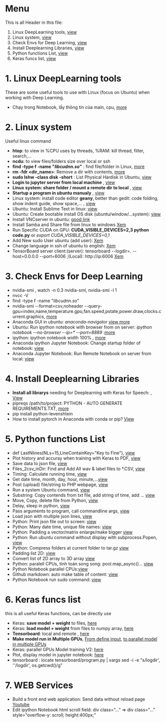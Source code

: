 # Menu
This is all Header in this file:
1. Linux DeepLearning tools, [view](#1-linux-deeplearning-tools)
2. Linux system, [view](#2-linux-system)
3. Check Envs for Deep Learning, [view](#check-envs-for-deep-learning)
4. Install Deeplearning Libraries, [view](#4-install-deeplearning-libraries)
5. Python functions List, [view](#5-python-functions-list)
6. Keras funcs list, [view](#6-keras-funcs-list)


# 1. Linux DeepLearning tools
These are some useful tools to use with Linux (focus on Ubuntu) when working with Deep Learning.
  - Chạy trong Notebook, lấy thông tin của main, cpu, [more](ubuntu_commands.sh#L369)

# 2. Linux system
Useful linux command
  - __htop__: to view in %CPU uses by threads, %RAM: kill thread, filter, search,...
  - __ncdu__: to view files/folders size over local or ssh
  - __find -type f -name "*libcudnn.so*"__ : find file/folder in Linux, [more](ubuntu_commands.sh#L14)
  - __rm -fdr <dir_name>__: Remove a dir with contents, [more](ubuntu_commands.sh#L2)
  - __sudo lshw -class disk -short__ : List Physical Hardisk in Ubuntu, [view](ubuntu_commands.sh#L21)
  - __Login to jupyter server from local machine__ , [view](ubuntu_commands.sh#L55)
  - __Linux system: share folder / mount a remote dir to local__ , [view](ubuntu_commands.sh#L98)
  - __Startup a program in ubuntu manualy__ , [view](ubuntu_commands.sh#L107)
  - Linux system: install code editor __geany__, better than gedit: code folding, show indent guide, show space,...  , [view](ubuntu_commands.sh#L142)
  - Ubuntu: Install Sublime Text in linux: [view](ubuntu_commands.sh#L287)
  - Ubuntu: Create bootable install OS disk (ubuntu/window/...system): [view](ubuntu_commands.sh#L257)
  - Install VNCserver in ubuntu: [good link](https://ubuntuwiki.com/2017/07/how-to-install-vnc-on-ubuntu-17-04/)
  - Install Samba and Share file from linux to windows [Xem](ubuntu_commands.sh#L298)
  - Run Specific CUDA on GPU: __CUDA_VISIBLE_DEVICES=2,3 python code.py__ or *export CUDA_VISIBLE_DEVICES=0,1*
  - Add New sudo User ubuntu (add user): [Xem](ubuntu_commands.sh#L384)
  - Change language in ssh of ubuntu to english: [Xem](ubuntu_commands.sh#L393)
  - TensorBoard server client:(server): tensorboard --logdir=. --host=0.0.0.0 --port=6006 ;(Local): http://ip:6006 [Xem](ubuntu_commands.sh#L406)
  
# 3. Check Envs for Deep Learning
  - nvidia-smi , watch -n 0.3 nvidia-smi, nvidia-smi -l 1
  - nvcc -V
  - find -type f -name "*libcudnn.so*"
  - nvidia-smi --format=csv,noheader --query-gpu=index,name,temperature.gpu,fan.speed,pstate,power.draw,clocks.current.graphics, [more](ubuntu_commands.sh#L6)
  - Anaconda GUI in ubuntu: *anaconda-navigator* [view more](ubuntu_commands.sh#L43)
  - Ubuntu: Run ipython notebook with browser from on server: *ipython notebook --no-browser --ip=\* --port=8889* :[more](ubuntu_commands.sh#L203)
  - ipython: ipython notebook width 100%   , [more](ubuntu_commands.sh#L224)
  - Anaconda ipython Jupyter Notebook: Change startup folder of notebook: [view](ubuntu_commands.sh#L332)
  - Anaconda Jupyter Notebook: Run Remote Notebook on server from local: [view](ubuntu_commands.sh#L351)
  
  # 4. Install Deeplearning Libraries
  - **Install all librarys** needing for Deeplearning with Keras for Speech: , [View](Install_python_libs.py#L1)
  - pipreqs /path/to/project: PYTHON - AUTO GENERATE REQUIREMENTS.TXT, [more](ubuntu_commands.sh#L33)
  - pip install python-levenshtein
  - How to install pytorch in Anaconda with conda or pip?  [View](ubuntu_commands.sh#L319)
  
  # 5. Python functions List
   - def LastNlines\(NLs=15,LineContainKey="Key to Fine"\), [view](python_funcs_codes.py#L7)
   -  Plot history and accuray when training with Keras to PDF, [view](python_funcs_codes.py#L38)
   - Save data to json file, [view](python_funcs_codes.py#L113) 
   - Files_2csv_inDir: Find and Add All wav & label files to *.CSV, [view](python_funcs_codes.py#L130)
   - Timing: Calculate running time, [view](python_funcs_codes.py#L174) 
   - Get date time, month, day, hour, minute,...[view](python_funcs_codes.py#L272)
   - Post (upload) file/string to PHP webpage, [view](python_funcs_codes.py#L195)
   - Run a system Ubuntu command, [view](python_funcs_codes.py#L223) 
   - Substring: Copy contends from txt file, add string of time, add ... [view](python_funcs_codes.py#L229)
   - Move, Copy, delete file from Python, [view](python_funcs_codes.py#L281) 
   - Delay, sleep in python, [view](python_funcs_codes.py#L298)
   - Pass arguments to program, call commandline args, [view](python_funcs_codes.py#L304)
   - Load json with multiple json lines, [view](python_funcs_codes.py#L327)
   - Python: Print json file out to screen:  [view](python_funcs_codes.py#L406)
   - Python: Many date time, unique file names: [view](python_funcs_codes.py#L421) 
   - Python: Padding a vector/matrix enlarge/make bigger  [view](python_funcs_codes.py#L468) 
   - Python: Run ubuntu command without display with subprocess.Popen, [view](python_funcs_codes.py#L481) 
   - Python: Compress folders at current folder to tar.gz   [view](python_funcs_codes.py#L497) 
   - Padding list 2D:  [view](python_funcs_codes.py#L515) 
   - Convert list of 2D array to 3D array [view](python_funcs_codes.py#L555 ) 
   - Python: paralell CPUs, tính toán song song: pool.map_async()... [view](python_funcs_codes.py#L565 ) 
   - Python Notebook parallel CPUs:[view](python_funcs_codes.py#L650 ) 
   - Github markdown: auto make table of content: [view](python_funcs_codes.py#L615 ) 
   - Python Notebook run sudo command: [view](python_funcs_codes.py#L666 ) 
   
   # 6. Keras funcs list
   this is all useful Keras functions, can be directly use
   - Keras: __save model + weight__ to files, [here](Keras_funcs.py#L2)
   - Keras: __load model + weight__ from files to numpy array, [here](Keras_funcs.py#L17)
   - __Tensorboard__: local and remote , [here](Keras_funcs.py#L42)
   - __Make model run in Multiple GPUs__, [From define input](python_funcs_codes.py#L347), [to parallel model in multiple GPUs](python_funcs_codes.py#L391)
   - Keras: parallel GPUs Model training V2:  [here](Keras_funcs.py#L61)
   - Plot, display model in jupyter notebook: [here](Keras_funcs.py#L462)  
   - tensorboard <enter>: locate tensorboard/program.py | xargs sed -i -e "s/logdir', ''/logdir', os.getcwd()/g"
  # 7. WEB Services
  - Build a front end web application: Send data without reload page [Youtube](https://goo.gl/4jNWzF)
  - Edit ipython Notebook html scroll field: div class="..." => div class="..." style="overflow-y: scroll; height:400px;"
   
   
   

